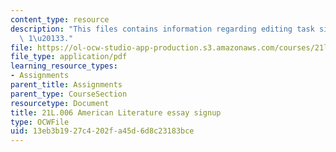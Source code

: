 ```yaml
---
content_type: resource
description: "This files contains information regarding editing task signup for essays\
  \ 1\u20133."
file: https://ol-ocw-studio-app-production.s3.amazonaws.com/courses/21l-006-american-literature-spring-2013/13eb3b1927c4202fa45d6d8c23183bce_MIT21L_006S13_essaysignup.pdf
file_type: application/pdf
learning_resource_types:
- Assignments
parent_title: Assignments
parent_type: CourseSection
resourcetype: Document
title: 21L.006 American Literature essay signup
type: OCWFile
uid: 13eb3b19-27c4-202f-a45d-6d8c23183bce
---
```

